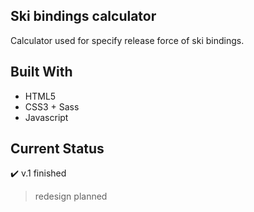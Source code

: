 ## Ski bindings calculator

Calculator used for specify release force of ski bindings.

## Built With

- HTML5 
- CSS3 + Sass
- Javascript

## Current Status

:heavy_check_mark: v.1 finished 

> redesign planned
